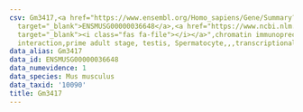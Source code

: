 ```yaml
---
csv: Gm3417,<a href="https://www.ensembl.org/Homo_sapiens/Gene/Summary?db=core;g=ENSMUSG00000036648"
  target="_blank">ENSMUSG00000036648</a>,<a href="https://www.ncbi.nlm.nih.gov/pubmed/25450459"
  target="_blank"><i class="fas fa-file"></i></a>",chromatin immunoprecipitation assay,direct
  interaction,prime adult stage, testis, Spermatocyte,,,transcriptional regulation,
data_alias: Gm3417
data_id: ENSMUSG00000036648
data_numevidence: 1
data_species: Mus musculus
data_taxid: '10090'
title: Gm3417
---
```

